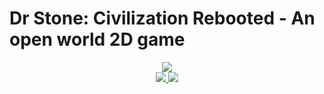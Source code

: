 # Dr Stone: Civilization Rebooted - An open world 2D game
<div align="center">
    <img src="https://imgur.com/a/kJPZvLi" width="">
</div>

<div align="center">
    <a href="https://cplusplus.com/">
        <img src="https://img.shields.io/badge/Made%20with-C%2B%2B-5E97D0">
    </a>
    <a href="https://www.sfml-dev.org/">
        <img src="https://img.shields.io/badge/Graphics%20Made%20with-SFML-8cc445">
    </a>
</div>
